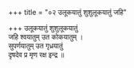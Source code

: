 +++
title = "०२ उलूकयातुं शुशुलूकयातुं जहि"

+++
उलूकयातुं शुशुलूकयातुं  
जहि श्वयातुम् उत कोकयातुम् ।  
सुपर्णयातुम् उत गृध्रयातुं  
दृषदेव प्र मृण रक्ष इन्द्र ॥